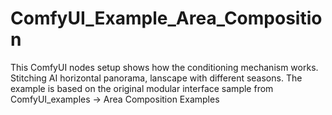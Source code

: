 # ComfyUI_Example_Area_Composition
This ComfyUI nodes setup shows how the conditioning mechanism works. Stitching AI horizontal panorama, lanscape with different seasons. The example is based on the original modular interface sample from ComfyUI_examples -> Area Composition Examples
